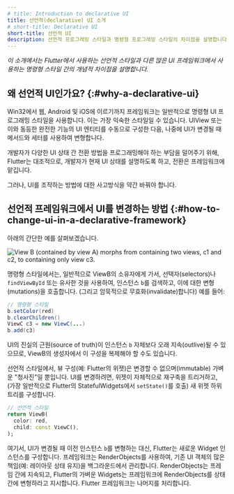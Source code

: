 ```yaml
---
# title: Introduction to declarative UI
title: 선언적(declarative) UI 소개
# short-title: Declarative UI
short-title: 선언적 UI
description: 선언적 프로그래밍 스타일과 명령형 프로그래밍 스타일의 차이점을 설명합니다.
---
```


<?code-excerpt path-base="get-started/flutter-for/declarative"?>

_이 소개에서는 Flutter에서 사용하는 선언적 스타일과 다른 많은 UI 프레임워크에서 사용하는 명령형 스타일 간의 개념적 차이점을 설명합니다._

## 왜 선언적 UI인가요? {:#why-a-declarative-ui}

Win32에서 웹, Android 및 iOS에 이르기까지 프레임워크는 일반적으로 명령형 UI 프로그래밍 스타일을 사용합니다. 
이는 가장 익숙한 스타일일 수 있습니다. UIView 또는 이와 동등한 완전한 기능의 UI 엔티티를 수동으로 구성한 다음, 
나중에 UI가 변경될 때 메서드와 세터를 사용하여 변형합니다.

개발자가 다양한 UI 상태 간 전환 방법을 프로그래밍해야 하는 부담을 덜어주기 위해, 
Flutter는 대조적으로, 개발자가 현재 UI 상태를 설명하도록 하고, 전환은 프레임워크에 맡깁니다.

그러나, UI를 조작하는 방법에 대한 사고방식을 약간 바꿔야 합니다.

## 선언적 프레임워크에서 UI를 변경하는 방법 {:#how-to-change-ui-in-a-declarative-framework}

아래의 간단한 예를 살펴보겠습니다.

<img src="/assets/images/docs/declarativeUIchanges.png" alt="View B (contained by view A) morphs from containing two views, c1 and c2, to containing only view c3.">

명령형 스타일에서는, 일반적으로 ViewB의 소유자에게 가서, 
선택자(selectors)나 `findViewById` 또는 유사한 것을 사용하여, 
인스턴스 `b`를 검색하고, 
이에 대한 변형(mutations)을 호출합니다. (그리고 암묵적으로 무효화(invalidate)합니다) 
예를 들어:

```java
// 명령형 스타일
b.setColor(red)
b.clearChildren()
ViewC c3 = new ViewC(...)
b.add(c3)
```

UI의 진실의 근원(source of truth)이 인스턴스 `b` 자체보다 오래 지속(outlive)될 수 있으므로, 
ViewB의 생성자에서 이 구성을 복제해야 할 수도 있습니다.

선언적 스타일에서, 뷰 구성(예: Flutter의 위젯)은 변경할 수 없으며(immutable) 가벼운 "청사진"일 뿐입니다. 
UI를 변경하려면, 위젯이 자체적으로 재구축을 트리거하고,
(가장 일반적으로 Flutter의 StatefulWidgets에서 `setState()`를 호출) 새 위젯 하위 트리를 구성합니다.

<?code-excerpt "lib/main.dart (declarative)"?>
```dart
// 선언적 스타일
return ViewB(
  color: red,
  child: const ViewC(),
);
```

여기서, UI가 변경될 때 이전 인스턴스 `b`를 변형하는 대신, Flutter는 새로운 Widget 인스턴스를 구성합니다. 
프레임워크는 RenderObjects를 사용하여, 기존 UI 객체의 많은 책임(예: 레이아웃 상태 유지)을 백그라운드에서 관리합니다. 
RenderObjects는 프레임 간에 지속되고, 
Flutter의 가벼운 Widgets는 프레임워크에 RenderObjects를 상태 간에 변형하라고 지시합니다. 
Flutter 프레임워크는 나머지를 처리합니다.